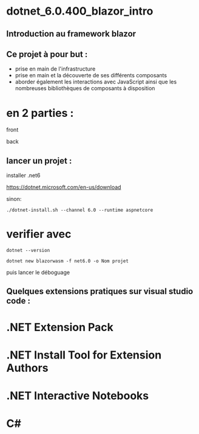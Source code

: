 # dotnet_6.0.400_blazor_intro
## Introduction au framework blazor

## Ce projet à pour but :

- prise en main de l'infrastructure
- prise en main et la découverte de ses différents composants
- aborder également les interactions avec JavaScript ainsi que les nombreuses bibliothèques de composants à disposition

# en 2 parties :

front

back



## lancer un projet : 


installer .net6

https://dotnet.microsoft.com/en-us/download

sinon:

```
./dotnet-install.sh --channel 6.0 --runtime aspnetcore     

```


# verifier avec 

```
dotnet --version  

```


```
dotnet new blazorwasm -f net6.0 -o Nom projet

```   

puis lancer le déboguage


## Quelques extensions pratiques sur visual studio code :

# .NET Extension Pack
# .NET Install Tool for Extension Authors
# .NET Interactive Notebooks
# C#


